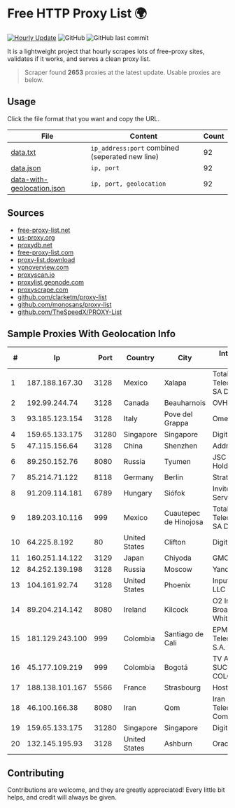 
# Free HTTP Proxy List 🌍

[![Hourly Update](https://github.com/mertguvencli/http-proxy-list/actions/workflows/main.yml/badge.svg?branch=main)](https://github.com/mertguvencli/http-proxy-list/actions/workflows/main.yml)
![GitHub](https://img.shields.io/github/license/mertguvencli/http-proxy-list)
![GitHub last commit](https://img.shields.io/github/last-commit/mertguvencli/http-proxy-list)

It is a lightweight project that hourly scrapes lots of free-proxy sites, validates if it works, and serves a clean proxy list.


> Scraper found **2653** proxies at the latest update. Usable proxies are below.

## Usage

Click the file format that you want and copy the URL.


|File|Content|Count|
|----|-------|-----|
|[data.txt](https://raw.githubusercontent.com/mertguvencli/http-proxy-list/main/proxy-list/data.txt)|`ip_address:port` combined (seperated new line)|92|
|[data.json](https://raw.githubusercontent.com/mertguvencli/http-proxy-list/main/proxy-list/data.json)|`ip, port`|92|
|[data-with-geolocation.json](https://raw.githubusercontent.com/mertguvencli/http-proxy-list/main/proxy-list/data-with-geolocation.json)|`ip, port, geolocation`|92|

## Sources

* [free-proxy-list.net](https://free-proxy-list.net)
* [us-proxy.org](https://www.us-proxy.org)
* [proxydb.net](http://proxydb.net)
* [free-proxy-list.com](https://free-proxy-list.com/?page=&port=&type%5B%5D=http&type%5B%5D=https&up_time=0&search=Search)
* [proxy-list.download](https://www.proxy-list.download/HTTP)
* [vpnoverview.com](https://vpnoverview.com/privacy/anonymous-browsing/free-proxy-servers)
* [proxyscan.io](https://www.proxyscan.io)
* [proxylist.geonode.com](https://proxylist.geonode.com/api/proxy-list?limit=300&page=1&sort_by=lastChecked&sort_type=desc&protocols=http,https)
* [proxyscrape.com](https://api.proxyscrape.com/v2/?request=displayproxies&protocol=http&timeout=10000&country=all&ssl=all&anonymity=all)
* [github.com/clarketm/proxy-list](https://raw.githubusercontent.com/clarketm/proxy-list/master/proxy-list-raw.txt)
* [github.com/monosans/proxy-list](https://raw.githubusercontent.com/monosans/proxy-list/main/proxies/http.txt)
* [github.com/TheSpeedX/PROXY-List](https://raw.githubusercontent.com/TheSpeedX/PROXY-List/master/http.txt)


## Sample Proxies With Geolocation Info

|#|Ip|Port|Country|City|Internet Service Provider|
|-|--|----|-------|----|-------------------------|
|1|187.188.167.30|3128|Mexico|Xalapa|Total Play Telecomunicaciones SA De CV|
|2|192.99.244.74|3128|Canada|Beauharnois|OVH SAS|
|3|93.185.123.154|3128|Italy|Pove del Grappa|Omegacom S.R.L.S.|
|4|159.65.133.175|31280|Singapore|Singapore|DigitalOcean, LLC|
|5|47.115.156.64|3128|China|Shenzhen|Addresses CNNIC|
|6|89.250.152.76|8080|Russia|Tyumen|JSC "ER-Telecom Holding"|
|7|85.214.71.122|8118|Germany|Berlin|Strato AG|
|8|91.209.114.181|6789|Hungary|Siófok|Invitech ICT Services Kft.|
|9|189.203.10.116|999|Mexico|Cuautepec de Hinojosa|Total Play Telecomunicaciones SA De CV|
|10|64.225.8.192|80|United States|Clifton|DigitalOcean, LLC|
|11|160.251.14.122|3129|Japan|Chiyoda|GMO Internet, Inc|
|12|84.252.139.198|3128|Russia|Moscow|Yandex.Cloud LLC|
|13|104.161.92.74|3128|United States|Phoenix|Input Output Flood LLC|
|14|89.204.214.142|8080|Ireland|Kilcock|O2 Ireland Fixed Broadband - Eircom White Label|
|15|181.129.243.100|999|Colombia|Santiago de Cali|EPM Telecomunicaciones S.A. E.S.P.|
|16|45.177.109.219|999|Colombia|Bogotá|TV AZTECA SUCURSAL COLOMBIA|
|17|188.138.101.167|5566|France|Strasbourg|Host Europe GmbH|
|18|46.100.166.38|8080|Iran|Qom|Iran Telecommunication Company PJS|
|19|159.65.133.175|31280|Singapore|Singapore|DigitalOcean, LLC|
|20|132.145.195.93|3128|United States|Ashburn|Oracle Corporation|



## Contributing

Contributions are welcome, and they are greatly appreciated! Every
little bit helps, and credit will always be given.

